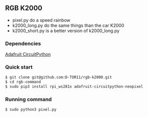 ## RGB K2000
-   pixel.py do a speed rainbow 
-   k2000_long.py do the same things than the car K2000
-   k2000_short.py is a better version of k2000_long.py


### Dependencies
[Adafruit CircuitPython](https://github.com/adafruit/Adafruit_CircuitPython_NeoPixel/tree/main)

### Quick start


```bash
$ git clone git@github.com:D-TOR11/rgb-k2000.git
$ cd rgb-command
$ sudo pip3 install rpi_ws281x adafruit-circuitpython-neopixel
```

### Running command

```bash
$ sudo python3 pixel.py
```
